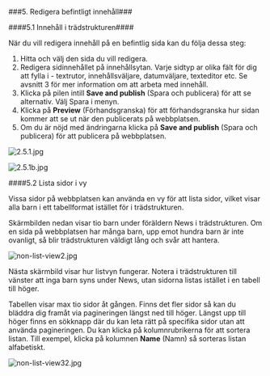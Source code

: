 ###5. Redigera befintligt innehåll###

####5.1 Innehåll i trädstrukturen####

När du vill redigera innehåll på en befintlig sida kan du följa dessa steg:

1. Hitta och välj den sida du vill redigera.
2. Redigera sidinnehållet på innehållsytan. Varje sidtyp ar olika fält för dig att fylla i - textrutor, innehållsväljare, datumväljare, texteditor etc. Se avsnitt 3 för mer information om att arbeta med innehåll.
3. Klicka på pilen intill **Save and publish** (Spara och publicera) för att se alternativ. Välj Spara i menyn.
4. Klicka på **Preview** (Förhandsgranska) för att förhandsgranska hur sidan kommer att se ut när den publicerats på webbplatsen.
5. Om du är nöjd med ändringarna klicka på **Save and publish** (Spara och publicera) för att publicera på webbplatsen.


![2.5.1.jpg](images/2.5.1.jpg)


![2.5.1b.jpg](images/2.5.1b.jpg)



####5.2 Lista sidor i vy

Vissa sidor på webbplatsen kan använda en vy för att lista sidor, vilket visar alla barn i ett tabellformat istället för i trädstrukturen.

Skärmbilden nedan visar tio barn under föräldern News i trädstrukturen. Om en sida på webbplatsen har många barn, upp emot hundra barn är inte ovanligt, så blir trädstrukturen väldigt lång och svår att hantera. 


![non-list-view2.jpg](images/non-list-view2.jpg)


Nästa skärmbild visar hur listvyn fungerar. Notera i trädstrukturen till vänster att inga barn syns under News, utan sidorna listas istället i en tabell till höger.

Tabellen visar max tio sidor åt gången. Finns det fler sidor så kan du bläddra dig framåt via pagineringen längst ned till höger. Längst upp till höger finns en sökknapp där du kan leta rätt på specifika sidor utan att använda pagineringen. Du kan klicka på kolumnrubrikerna för att sortera listan. Till exempel, klicka på kolumnen **Name** (Namn) så sorteras listan alfabetiskt.


![non-list-view32.jpg](images/non-list-view32.jpg)